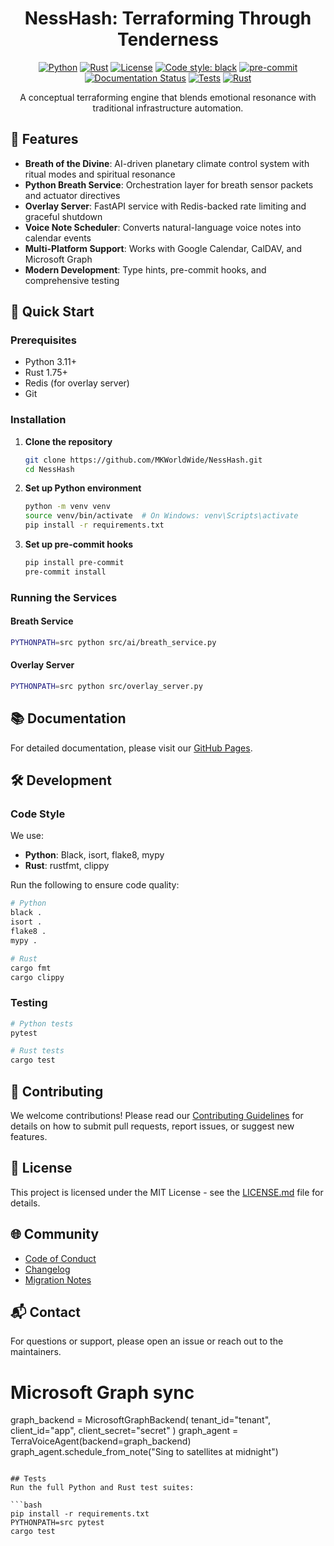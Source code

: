 <div align="center">
  <h1>NessHash: Terraforming Through Tenderness</h1>
  
  [![Python](https://img.shields.io/badge/python-3.11%2B-blue.svg)](https://www.python.org/downloads/)
  [![Rust](https://img.shields.io/badge/rust-1.75%2B-orange.svg)](https://www.rust-lang.org/)
  [![License](https://img.shields.io/badge/license-MIT-green.svg)](LICENSE.md)
  [![Code style: black](https://img.shields.io/badge/code%20style-black-000000.svg)](https://github.com/psf/black)
  [![pre-commit](https://img.shields.io/badge/pre--commit-enabled-brightgreen?logo=pre-commit&logoColor=white)](https://github.com/pre-commit/pre-commit)
  [![Documentation Status](https://github.com/MKWorldWide/NessHash/actions/workflows/pages.yml/badge.svg)](https://mkworldwide.github.io/NessHash/)
  [![Tests](https://github.com/MKWorldWide/NessHash/actions/workflows/python-ci.yml/badge.svg)](https://github.com/MKWorldWide/NessHash/actions/workflows/python-ci.yml)
  [![Rust](https://github.com/MKWorldWide/NessHash/actions/workflows/rust-ci.yml/badge.svg)](https://github.com/MKWorldWide/NessHash/actions/workflows/rust-ci.yml)

  <p align="center">
    A conceptual terraforming engine that blends emotional resonance with traditional infrastructure automation.
  </p>
</div>

## 🌟 Features

- **Breath of the Divine**: AI-driven planetary climate control system with ritual modes and spiritual resonance
- **Python Breath Service**: Orchestration layer for breath sensor packets and actuator directives
- **Overlay Server**: FastAPI service with Redis-backed rate limiting and graceful shutdown
- **Voice Note Scheduler**: Converts natural-language voice notes into calendar events
- **Multi-Platform Support**: Works with Google Calendar, CalDAV, and Microsoft Graph
- **Modern Development**: Type hints, pre-commit hooks, and comprehensive testing

## 🚀 Quick Start

### Prerequisites

- Python 3.11+
- Rust 1.75+
- Redis (for overlay server)
- Git

### Installation

1. **Clone the repository**
   ```bash
   git clone https://github.com/MKWorldWide/NessHash.git
   cd NessHash
   ```

2. **Set up Python environment**
   ```bash
   python -m venv venv
   source venv/bin/activate  # On Windows: venv\Scripts\activate
   pip install -r requirements.txt
   ```

3. **Set up pre-commit hooks**
   ```bash
   pip install pre-commit
   pre-commit install
   ```

### Running the Services

#### Breath Service
```bash
PYTHONPATH=src python src/ai/breath_service.py
```

#### Overlay Server
```bash
PYTHONPATH=src python src/overlay_server.py
```

## 📚 Documentation

For detailed documentation, please visit our [GitHub Pages](https://mkworldwide.github.io/NessHash/).

## 🛠 Development

### Code Style

We use:
- **Python**: Black, isort, flake8, mypy
- **Rust**: rustfmt, clippy

Run the following to ensure code quality:

```bash
# Python
black .
isort .
flake8 .
mypy .

# Rust
cargo fmt
cargo clippy
```

### Testing

```bash
# Python tests
pytest

# Rust tests
cargo test
```

## 🤝 Contributing

We welcome contributions! Please read our [Contributing Guidelines](CONTRIBUTING.md) for details on how to submit pull requests, report issues, or suggest new features.

## 📄 License

This project is licensed under the MIT License - see the [LICENSE.md](LICENSE.md) file for details.

## 🌐 Community

- [Code of Conduct](CODE_OF_CONDUCT.md)
- [Changelog](CHANGELOG.md)
- [Migration Notes](MIGRATION_NOTES.md)

## 📬 Contact

For questions or support, please open an issue or reach out to the maintainers.

# Microsoft Graph sync
graph_backend = MicrosoftGraphBackend(
    tenant_id="tenant", client_id="app", client_secret="secret"
)
graph_agent = TerraVoiceAgent(backend=graph_backend)
graph_agent.schedule_from_note("Sing to satellites at midnight")
```

## Tests
Run the full Python and Rust test suites:

```bash
pip install -r requirements.txt
PYTHONPATH=src pytest
cargo test
```
